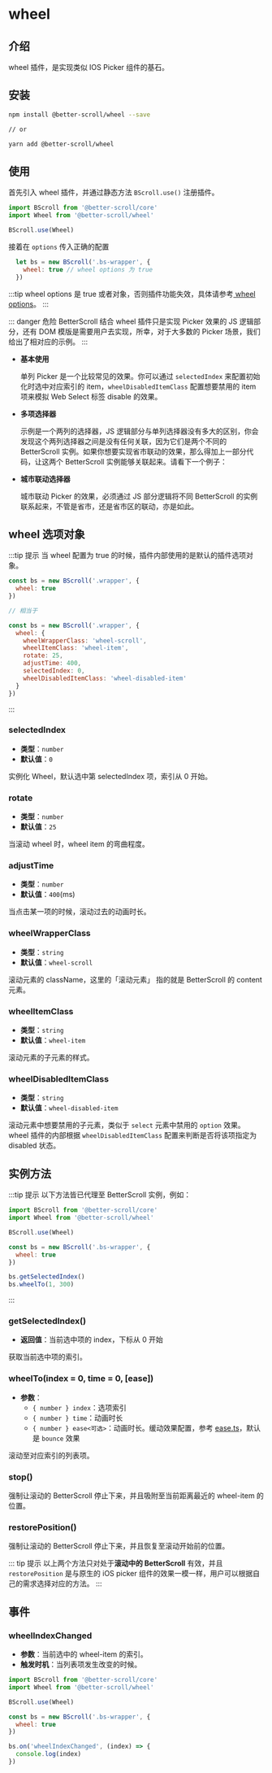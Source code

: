 # wheel

## 介绍

wheel 插件，是实现类似 IOS Picker 组件的基石。

## 安装

```bash
npm install @better-scroll/wheel --save

// or

yarn add @better-scroll/wheel
```

## 使用

首先引入 wheel 插件，并通过静态方法 `BScroll.use()` 注册插件。

```js
import BScroll from '@better-scroll/core'
import Wheel from '@better-scroll/wheel'

BScroll.use(Wheel)
```

接着在 `options` 传入正确的配置

```js
  let bs = new BScroll('.bs-wrapper', {
    wheel: true // wheel options 为 true
  })
```

:::tip
wheel options 是 true 或者对象，否则插件功能失效，具体请参考[ wheel options](./wheel.html#wheel-选项对象)。
:::

::: danger 危险
BetterScroll 结合 wheel 插件只是实现 Picker 效果的 JS 逻辑部分，还有 DOM 模版是需要用户去实现，所幸，对于大多数的 Picker 场景，我们给出了相对应的示例。
:::

- **基本使用**

  <demo qrcode-url="picker/one-column" :render-code="true">
    <template slot="code-template">
      <<< @/examples/vue/components/picker/one-column.vue?template
    </template>
    <template slot="code-script">
      <<< @/examples/vue/components/picker/one-column.vue?script
    </template>
    <template slot="code-style">
      <<< @/examples/vue/components/picker/one-column.vue?style
    </template>
    <picker-one-column slot="demo"></picker-one-column>
  </demo>

  单列 Picker 是一个比较常见的效果。你可以通过 `selectedIndex` 来配置初始化时选中对应索引的 item，`wheelDisabledItemClass` 配置想要禁用的 item 项来模拟 Web Select 标签 disable 的效果。

- **多项选择器**

  <demo qrcode-url="picker/double-column">
    <template slot="code-template">
      <<< @/examples/vue/components/picker/double-column.vue?template
    </template>
    <template slot="code-script">
      <<< @/examples/vue/components/picker/double-column.vue?script
    </template>
    <template slot="code-style">
      <<< @/examples/vue/components/picker/double-column.vue?style
    </template>
    <picker-double-column slot="demo"></picker-double-column>
  </demo>

  示例是一个两列的选择器，JS 逻辑部分与单列选择器没有多大的区别，你会发现这个两列选择器之间是没有任何关联，因为它们是两个不同的 BetterScroll 实例。如果你想要实现省市联动的效果，那么得加上一部分代码，让这两个 BetterScroll 实例能够关联起来。请看下一个例子：

- **城市联动选择器**

  <demo qrcode-url="picker/linkage-column">
    <template slot="code-template">
      <<< @/examples/vue/components/picker/linkage-column.vue?template
    </template>
    <template slot="code-script">
      <<< @/examples/vue/components/picker/linkage-column.vue?script
    </template>
    <template slot="code-style">
      <<< @/examples/vue/components/picker/linkage-column.vue?style
    </template>
    <picker-linkage-column slot="demo"></picker-linkage-column>
  </demo>

  城市联动 Picker 的效果，必须通过 JS 部分逻辑将不同 BetterScroll 的实例联系起来，不管是省市，还是省市区的联动，亦是如此。

## wheel 选项对象

:::tip 提示
当 wheel 配置为 true 的时候，插件内部使用的是默认的插件选项对象。

```js
const bs = new BScroll('.wrapper', {
  wheel: true
})

// 相当于

const bs = new BScroll('.wrapper', {
  wheel: {
    wheelWrapperClass: 'wheel-scroll',
    wheelItemClass: 'wheel-item',
    rotate: 25,
    adjustTime: 400,
    selectedIndex: 0,
    wheelDisabledItemClass: 'wheel-disabled-item'
  }
})
```
:::

### selectedIndex

  - **类型**：`number`
  - **默认值**：`0`

  实例化 Wheel，默认选中第 selectedIndex 项，索引从 0 开始。

### rotate

  - **类型**：`number`
  - **默认值**：`25`

  当滚动 wheel 时，wheel item 的弯曲程度。

### adjustTime

  - **类型**：`number`
  - **默认值**：`400`(ms)

  当点击某一项的时候，滚动过去的动画时长。

### wheelWrapperClass

  - **类型**：`string`
  - **默认值**：`wheel-scroll`

  滚动元素的 className，这里的「滚动元素」 指的就是 BetterScroll 的 content 元素。

### wheelItemClass

  - **类型**：`string`
  - **默认值**：`wheel-item`

  滚动元素的子元素的样式。

### wheelDisabledItemClass

  - **类型**：`string`
  - **默认值**：`wheel-disabled-item`

  滚动元素中想要禁用的子元素，类似于 `select` 元素中禁用的 `option` 效果。wheel 插件的内部根据 `wheelDisabledItemClass` 配置来判断是否将该项指定为 disabled 状态。

## 实例方法

:::tip 提示
以下方法皆已代理至 BetterScroll 实例，例如：

```js
import BScroll from '@better-scroll/core'
import Wheel from '@better-scroll/wheel'

BScroll.use(Wheel)

const bs = new BScroll('.bs-wrapper', {
  wheel: true
})

bs.getSelectedIndex()
bs.wheelTo(1, 300)
```
:::

### getSelectedIndex()

  - **返回值**：当前选中项的 index，下标从 0 开始

  获取当前选中项的索引。

### wheelTo(index = 0, time = 0, [ease])

  - **参数**：
    - `{ number } index`：选项索引
    - `{ number } time`：动画时长
    - `{ number } ease<可选>`：动画时长。缓动效果配置，参考 [ease.ts](https://github.com/joyjoyful92/better-scroll/blob/dev/packages/shared-utils/src/ease.ts)，默认是 `bounce` 效果

  滚动至对应索引的列表项。

### stop() <Badge text='2.1.0' />

  强制让滚动的 BetterScroll 停止下来，并且吸附至当前距离最近的 wheel-item 的位置。

### restorePosition() <Badge text='2.1.0' />

  强制让滚动的 BetterScroll 停止下来，并且恢复至滚动开始前的位置。

::: tip 提示
以上两个方法只对处于**滚动中的 BetterScroll** 有效，并且 `restorePosition` 是与原生的 iOS picker 组件的效果一模一样，用户可以根据自己的需求选择对应的方法。
:::

## 事件

### wheelIndexChanged <Badge text='2.1.0' />

  - **参数**：当前选中的 wheel-item 的索引。
  - **触发时机**：当列表项发生改变的时候。

  ```js
  import BScroll from '@better-scroll/core'
  import Wheel from '@better-scroll/wheel'

  BScroll.use(Wheel)

  const bs = new BScroll('.bs-wrapper', {
    wheel: true
  })

  bs.on('wheelIndexChanged', (index) => {
    console.log(index)
  })
  ```